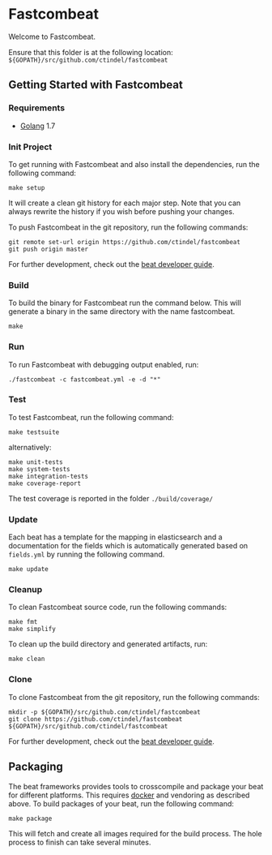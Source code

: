 # Fastcombeat

Welcome to Fastcombeat.

Ensure that this folder is at the following location:
`${GOPATH}/src/github.com/ctindel/fastcombeat`

## Getting Started with Fastcombeat

### Requirements

* [Golang](https://golang.org/dl/) 1.7

### Init Project
To get running with Fastcombeat and also install the
dependencies, run the following command:

```
make setup
```

It will create a clean git history for each major step. Note that you can always rewrite the history if you wish before pushing your changes.

To push Fastcombeat in the git repository, run the following commands:

```
git remote set-url origin https://github.com/ctindel/fastcombeat
git push origin master
```

For further development, check out the [beat developer guide](https://www.elastic.co/guide/en/beats/libbeat/current/new-beat.html).

### Build

To build the binary for Fastcombeat run the command below. This will generate a binary
in the same directory with the name fastcombeat.

```
make
```


### Run

To run Fastcombeat with debugging output enabled, run:

```
./fastcombeat -c fastcombeat.yml -e -d "*"
```


### Test

To test Fastcombeat, run the following command:

```
make testsuite
```

alternatively:
```
make unit-tests
make system-tests
make integration-tests
make coverage-report
```

The test coverage is reported in the folder `./build/coverage/`

### Update

Each beat has a template for the mapping in elasticsearch and a documentation for the fields
which is automatically generated based on `fields.yml` by running the following command.

```
make update
```


### Cleanup

To clean  Fastcombeat source code, run the following commands:

```
make fmt
make simplify
```

To clean up the build directory and generated artifacts, run:

```
make clean
```


### Clone

To clone Fastcombeat from the git repository, run the following commands:

```
mkdir -p ${GOPATH}/src/github.com/ctindel/fastcombeat
git clone https://github.com/ctindel/fastcombeat ${GOPATH}/src/github.com/ctindel/fastcombeat
```


For further development, check out the [beat developer guide](https://www.elastic.co/guide/en/beats/libbeat/current/new-beat.html).


## Packaging

The beat frameworks provides tools to crosscompile and package your beat for different platforms. This requires [docker](https://www.docker.com/) and vendoring as described above. To build packages of your beat, run the following command:

```
make package
```

This will fetch and create all images required for the build process. The hole process to finish can take several minutes.
